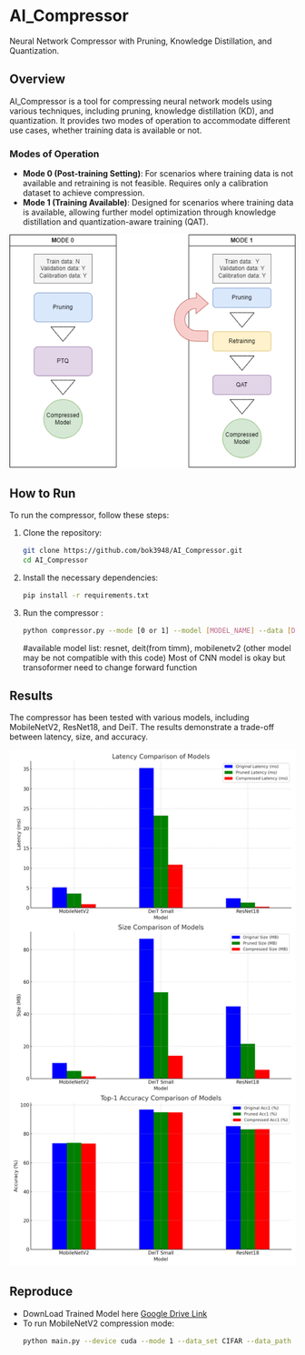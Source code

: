 # AI_Compressor

Neural Network Compressor with Pruning, Knowledge Distillation, and Quantization.

## Overview
AI_Compressor is a tool for compressing neural network models using various techniques, including pruning, knowledge distillation (KD), and quantization. It provides two modes of operation to accommodate different use cases, whether training data is available or not.

### Modes of Operation
- **Mode 0 (Post-training Setting)**: For scenarios where training data is not available and retraining is not feasible. Requires only a calibration dataset to achieve compression.
- **Mode 1 (Training Available)**: Designed for scenarios where training data is available, allowing further model optimization through knowledge distillation and quantization-aware training (QAT).

![Compression Modes](./Images/mode1.png "Mode Overview")

## How to Run
To run the compressor, follow these steps:

1. Clone the repository:
   ```sh
   git clone https://github.com/bok3948/AI_Compressor.git
   cd AI_Compressor
   ```

2. Install the necessary dependencies:
   ```sh
   pip install -r requirements.txt
   ```

3. Run the compressor :
   ```sh
   python compressor.py --mode [0 or 1] --model [MODEL_NAME] --data [DATA_PATH] 
   ```
   #available model list: resnet, deit(from timm), mobilenetv2 (other model may be not compatible with this code) Most of CNN model is okay but transoformer need to change forward function 

## Results
The compressor has been tested with various models, including MobileNetV2, ResNet18, and DeiT. The results demonstrate a trade-off between latency, size, and accuracy.

![Model Compression Results](./Images/resullt.png "Results Overview")

## Reproduce
- DownLoad Trained Model here [Google Drive Link](https://drive.google.com/file/d/1OmCzW_q9zCORb38RHm528-AKhN86Zeli/view?usp=drive_link)
- To run MobileNetV2 compression mode:
  ```sh
  python main.py --device cuda --mode 1 --data_set CIFAR --data_path ./ --model mobilenetv2_x1_0 --pretrained ./cifar100_mobilenetv2_x1_0 --pruning_ratio 0.6 --global_pruning True --weight_decay 0.0005 --lr 1e-6 --qat_lr 1e-6 --qat_epochs 10 --epochs 100 --do_KD
  ```


  






